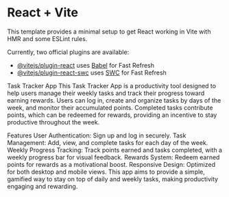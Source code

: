# React + Vite

This template provides a minimal setup to get React working in Vite with HMR and some ESLint rules.

Currently, two official plugins are available:

- [@vitejs/plugin-react](https://github.com/vitejs/vite-plugin-react/blob/main/packages/plugin-react/README.md) uses [Babel](https://babeljs.io/) for Fast Refresh
- [@vitejs/plugin-react-swc](https://github.com/vitejs/vite-plugin-react-swc) uses [SWC](https://swc.rs/) for Fast Refresh

Task Tracker App
This Task Tracker App is a productivity tool designed to help users manage their weekly tasks and track their progress toward earning rewards. Users can log in, create and organize tasks by days of the week, and monitor their accumulated points. Completed tasks contribute points, which can be redeemed for rewards, providing an incentive to stay productive throughout the week.

Features
User Authentication: Sign up and log in securely.
Task Management: Add, view, and complete tasks for each day of the week.
Weekly Progress Tracking: Track points earned and tasks completed, with a weekly progress bar for visual feedback.
Rewards System: Redeem earned points for rewards as a motivational boost.
Responsive Design: Optimized for both desktop and mobile views.
This app aims to provide a simple, gamified way to stay on top of daily and weekly tasks, making productivity engaging and rewarding.


